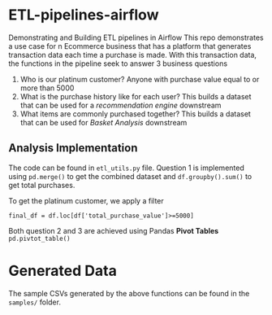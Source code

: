 # ETL-pipelines-airflow
Demonstrating and Building ETL pipelines in Airflow
This repo demonstrates a use case for n Ecommerce business that has a platform that generates transaction data each time a purchase is made. With this transaction data, the functions in the pipeline seek to answer 3 business questions

1. Who is our platinum customer? Anyone with purchase value equal to or more than 5000
2. What is the purchase history like for each user? This builds a dataset that can be used for a *recommendation engine* downstream
3. What items are commonly purchased together? This builds a dataset that can be used for *Basket Analysis* downstream

## Analysis Implementation
The code can be found in `etl_utils.py` file.
Question 1 is implemented using `pd.merge()` to get the combined dataset and `df.groupby().sum()` to get total purchases. 

To get the platinum customer, we apply a filter 

`final_df = df.loc[df['total_purchase_value']>=5000]`

Both question 2 and 3 are achieved using Pandas **Pivot Tables** `pd.pivtot_table()`

# Generated Data
The sample CSVs generated by the above functions can be found in the `samples/` folder.